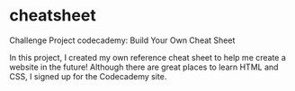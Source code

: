 # cheatsheet
Challenge Project codecademy: Build Your Own Cheat Sheet

In this project, I created my own reference cheat sheet to help me create a website in the future! Although there are great places to learn HTML and CSS, I signed up for the Codecademy site.
